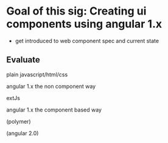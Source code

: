# Goal of this sig: Creating ui components using angular 1.x

+ get introduced to web component spec and current state

## Evaluate

plain javascript/html/css

angular 1.x the non component way

extJs

angular 1.x the component based way

(polymer)

(angular 2.0)

